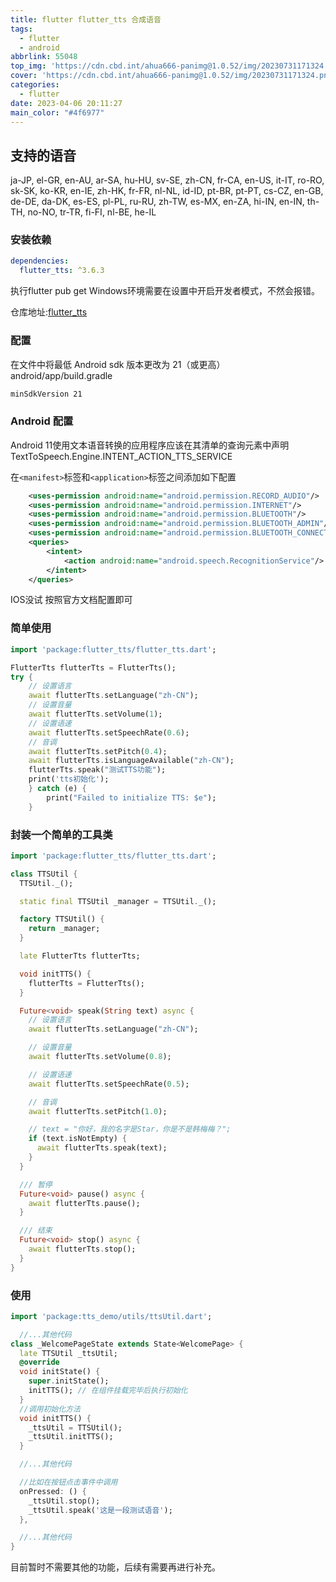```yaml
---
title: flutter flutter_tts 合成语音
tags:
  - flutter
  - android
abbrlink: 55048
top_img: 'https://cdn.cbd.int/ahua666-panimg@1.0.52/img/20230731171324.png'
cover: 'https://cdn.cbd.int/ahua666-panimg@1.0.52/img/20230731171324.png'
categories: 
  - flutter
date: 2023-04-06 20:11:27
main_color: "#4f6977"
---
```

## 支持的语音

ja-JP, el-GR, en-AU, ar-SA, hu-HU, sv-SE, zh-CN, fr-CA, en-US, it-IT, ro-RO, sk-SK, ko-KR, en-IE, zh-HK, fr-FR, nl-NL, id-ID, pt-BR, pt-PT, cs-CZ, en-GB, de-DE, da-DK, es-ES, pl-PL, ru-RU, zh-TW, es-MX, en-ZA, hi-IN, en-IN, th-TH, no-NO, tr-TR, fi-FI, nl-BE, he-IL


### 安装依赖

```yaml
dependencies:
  flutter_tts: ^3.6.3
```

执行flutter pub get
Windows环境需要在设置中开启开发者模式，不然会报错。

仓库地址:[flutter_tts](https://pub.dev/packages/flutter_tts)

### 配置

在文件中将最低 Android sdk 版本更改为 21（或更高）android/app/build.gradle

```xml
minSdkVersion 21
```

### Android 配置

Android 11使用文本语音转换的应用程序应该在其清单的查询元素中声明 TextToSpeech.Engine.INTENT_ACTION_TTS_SERVICE

在`<manifest>`标签和`<application>`标签之间添加如下配置

```xml
    <uses-permission android:name="android.permission.RECORD_AUDIO"/>
    <uses-permission android:name="android.permission.INTERNET"/>
    <uses-permission android:name="android.permission.BLUETOOTH"/>
    <uses-permission android:name="android.permission.BLUETOOTH_ADMIN"/>
    <uses-permission android:name="android.permission.BLUETOOTH_CONNECT"/>
    <queries>
        <intent>
            <action android:name="android.speech.RecognitionService"/>
        </intent>
    </queries>
```

IOS没试 按照官方文档配置即可

### 简单使用

```dart
import 'package:flutter_tts/flutter_tts.dart';

FlutterTts flutterTts = FlutterTts();
try {
    // 设置语言
    await flutterTts.setLanguage("zh-CN");
    // 设置音量
    await flutterTts.setVolume(1);
    // 设置语速
    await flutterTts.setSpeechRate(0.6);
    // 音调
    await flutterTts.setPitch(0.4);
    await flutterTts.isLanguageAvailable("zh-CN");
    flutterTts.speak("测试TTS功能");
    print('tts初始化');
    } catch (e) {
        print("Failed to initialize TTS: $e");
    }
```

### 封装一个简单的工具类

```dart
import 'package:flutter_tts/flutter_tts.dart';

class TTSUtil {
  TTSUtil._();

  static final TTSUtil _manager = TTSUtil._();

  factory TTSUtil() {
    return _manager;
  }

  late FlutterTts flutterTts;

  void initTTS() {
    flutterTts = FlutterTts();
  }

  Future<void> speak(String text) async {
    // 设置语言
    await flutterTts.setLanguage("zh-CN");

    // 设置音量
    await flutterTts.setVolume(0.8);

    // 设置语速
    await flutterTts.setSpeechRate(0.5);

    // 音调
    await flutterTts.setPitch(1.0);

    // text = "你好，我的名字是Star，你是不是韩梅梅？";
    if (text.isNotEmpty) {
      await flutterTts.speak(text);
    }
  }

  /// 暂停
  Future<void> pause() async {
    await flutterTts.pause();
  }

  /// 结束
  Future<void> stop() async {
    await flutterTts.stop();
  }
}
```

### 使用

```dart
import 'package:tts_demo/utils/ttsUtil.dart';

  //...其他代码
class _WelcomePageState extends State<WelcomePage> {
  late TTSUtil _ttsUtil;
  @override
  void initState() {
    super.initState();
    initTTS(); // 在组件挂载完毕后执行初始化
  }
  //调用初始化方法
  void initTTS() {
    _ttsUtil = TTSUtil();
    _ttsUtil.initTTS();
  }

  //...其他代码

  //比如在按钮点击事件中调用
  onPressed: () {
    _ttsUtil.stop();
    _ttsUtil.speak('这是一段测试语音');
  },

  //...其他代码
}
```

目前暂时不需要其他的功能，后续有需要再进行补充。
